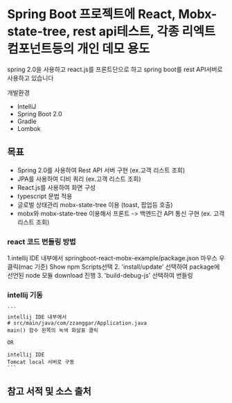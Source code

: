 # Spring Boot 프로젝트에 React, Mobx-state-tree,  rest api테스트, 각종 리엑트 컴포넌트등의 개인 데모 용도

spring 2.0을 사용하고 react.js를 프론트단으로 하고 spring boot를 rest API서버로 사용하고 있습니다


개발환경

* IntelliJ
* Spring Boot 2.0
* Gradle
* Lombok


## 목표

- Spring 2.0를 사용하여 Rest API 서버 구현 (ex.고객 리스트 조회)
- JPA를 사용하여 디비 쿼리 (ex.고객 리스트 조회)
- React.js를 사용하여 화면 구성
- typescript 문법 적용
- 글로벌 상태관리 mobx-state-tree 이용 (toast, 팝업등 호출)
- mobx와 mobx-state-tree 이용해서 프론트 -> 백엔드간 API 통신 구현 (ex. 고객 리스트 조회)


### react 코드 번들링 방법
1.intellij IDE 내부에서 springboot-react-mobx-example/package.json 마우스 우클릭(mac 기준) Show npm Scripts선택
2. 'install/update' 선택하여  package에 선언된 node 모듈 download 진행
3. 'build-debug-js' 선택하여 번들링


### intellij 기동
	```
	intellij IDE 내부에서
	# src/main/java/com/zzanggar/Application.java
	main() 함수 왼쪽의 녹색 화살표 클릭
	
	OR
	
	intellij IDE 
	Tomcat local 서버로 구동
	```
	
	
## 참고 서적 및 소스 출처

